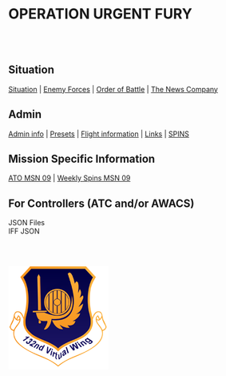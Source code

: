 # OPERATION URGENT FURY

<br>
<br>


## Situation
[Situation](/Docs/Situation.md) |  [Enemy Forces](/Docs/Enemy.md)  |  [Order of Battle](/Docs/OOB.md) | [The News Company](/OPUF-Brief/News/News_company.md)



## Admin
[Admin info](/OPUF-Brief/Docs/Admin/Admin.html) | [Presets](/Docs/Presets.md)  | [Flight information](/Docs/Flights.md) | [Links](/Docs/Links.md) | [SPINS](/Docs/SPINS.md)



## Mission Specific Information
[ATO MSN 09](/OPUF-Brief/Docs/ATO/ATO_9.html) | [Weekly Spins MSN 09](/Docs/SPINS_09.md)

## For Controllers (ATC and/or AWACS)
JSON Files <br>
IFF JSON





<br>
<br>




![132nd Logo](/Images/132ndLogosmall.png)
